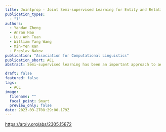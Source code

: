 ```yaml
---
title: Jointprop - Joint Semi-supervised Learning for Entity and Relation Extraction with Heterogeneous Graph-based Propagation
publication_types:
  - "1"
authors:
  - Yandan Zheng
  - Anran Hao
  - Luu Anh Tuan
  - William Yang Wang
  - Min-Yen Kan
  - Preslav Nakov
publication: "Association for Computational Linguistics"
publication_short: ACL
abstract: Semi-supervised learning has been an important approach to address challenges in extracting entities and relations from limited data. However, current semi-supervised works handle the two tasks (i.e., Named Entity Recognition and Relation Extraction) separately and ignore the cross-correlation of entity and relation instances as well as the existence of similar instances across unlabeled data. To alleviate the issues, we propose Jointprop, a Heterogeneous Graph-based Propagation framework for joint semi-supervised entity and relation extraction, which captures the global structure information between individual tasks and exploits interactions within unlabeled data. Specifically, we construct a unified span-based heterogeneous graph from entity and relation candidates and propagate class labels based on confidence scores. We then employ a propagation learning scheme to leverage the affinities between labelled and unlabeled samples. Experiments on benchmark datasets show that our framework outperforms the state-of-the-art semi-supervised approaches on NER and RE tasks. We show that the joint semi-supervised learning of the two tasks benefits from their codependency and validates the importance of utilizing the shared information between unlabeled data.

draft: false
featured: false
tags:
  - ACL
image:
  filename: ""
  focal_point: Smart
  preview_only: false
date: 2023-03-2T08:29:00.179Z
---
```

https://arxiv.org/abs/2305.15872